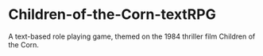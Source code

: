 # Children-of-the-Corn-textRPG
A text-based role playing game, themed on the 1984 thriller film Children of the Corn.  
